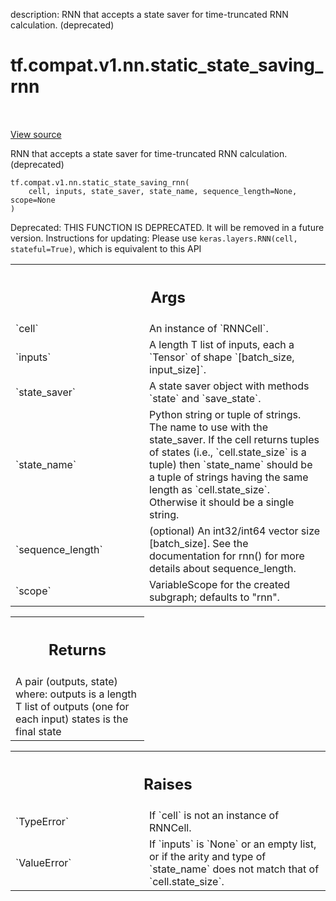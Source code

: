 description: RNN that accepts a state saver for time-truncated RNN calculation. (deprecated)

<div itemscope itemtype="http://developers.google.com/ReferenceObject">
<meta itemprop="name" content="tf.compat.v1.nn.static_state_saving_rnn" />
<meta itemprop="path" content="Stable" />
</div>

# tf.compat.v1.nn.static_state_saving_rnn

<!-- Insert buttons and diff -->

<table class="tfo-notebook-buttons tfo-api nocontent" align="left">

</table>

<a target="_blank" class="external" href="/code/stable/tensorflow/python/ops/rnn.py">View source</a>



RNN that accepts a state saver for time-truncated RNN calculation. (deprecated)

<pre class="devsite-click-to-copy prettyprint lang-py tfo-signature-link">
<code>tf.compat.v1.nn.static_state_saving_rnn(
    cell, inputs, state_saver, state_name, sequence_length=None, scope=None
)
</code></pre>



<!-- Placeholder for "Used in" -->

Deprecated: THIS FUNCTION IS DEPRECATED. It will be removed in a future version.
Instructions for updating:
Please use `keras.layers.RNN(cell, stateful=True)`, which is equivalent to this API

<!-- Tabular view -->
 <table class="responsive fixed orange">
<colgroup><col width="214px"><col></colgroup>
<tr><th colspan="2"><h2 class="add-link">Args</h2></th></tr>

<tr>
<td>
`cell`
</td>
<td>
An instance of `RNNCell`.
</td>
</tr><tr>
<td>
`inputs`
</td>
<td>
A length T list of inputs, each a `Tensor` of shape `[batch_size,
input_size]`.
</td>
</tr><tr>
<td>
`state_saver`
</td>
<td>
A state saver object with methods `state` and `save_state`.
</td>
</tr><tr>
<td>
`state_name`
</td>
<td>
Python string or tuple of strings.  The name to use with the
state_saver. If the cell returns tuples of states (i.e., `cell.state_size`
is a tuple) then `state_name` should be a tuple of strings having the same
length as `cell.state_size`.  Otherwise it should be a single string.
</td>
</tr><tr>
<td>
`sequence_length`
</td>
<td>
(optional) An int32/int64 vector size [batch_size]. See the
documentation for rnn() for more details about sequence_length.
</td>
</tr><tr>
<td>
`scope`
</td>
<td>
VariableScope for the created subgraph; defaults to "rnn".
</td>
</tr>
</table>



<!-- Tabular view -->
 <table class="responsive fixed orange">
<colgroup><col width="214px"><col></colgroup>
<tr><th colspan="2"><h2 class="add-link">Returns</h2></th></tr>
<tr class="alt">
<td colspan="2">
A pair (outputs, state) where:
outputs is a length T list of outputs (one for each input)
states is the final state
</td>
</tr>

</table>



<!-- Tabular view -->
 <table class="responsive fixed orange">
<colgroup><col width="214px"><col></colgroup>
<tr><th colspan="2"><h2 class="add-link">Raises</h2></th></tr>

<tr>
<td>
`TypeError`
</td>
<td>
If `cell` is not an instance of RNNCell.
</td>
</tr><tr>
<td>
`ValueError`
</td>
<td>
If `inputs` is `None` or an empty list, or if the arity and
type of `state_name` does not match that of `cell.state_size`.
</td>
</tr>
</table>

